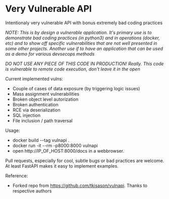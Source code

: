 # Very Vulnerable API
Intentionaly very vulnerable API with bonus extremely bad coding practices

*NOTE: This is by design a vulnerable application. It's primary use is to demonstrate bad coding practices (in python3) and in operations (docker, etc) and to show off specific vulnerabilities that are not well presented in some other projects. Another use if to have an application that can be used as a demo for various devsecops methods*

*DO NOT USE _ANY_ PIECE OF THIS CODE IN PRODUCTION! Really.*
*This code is vulnerable to remote code execution, don't leave it in the open*

Current implemented vulns:
* Couple of cases of data exposure (by triggering logic issues)
* Mass assignment vulnerabilities
* Broken object level autorization
* Broken authentication
* RCE via deserialization
* SQL injection
* File inclusion / path traversal


Usage:
* docker build --tag vulnapi .
* docker run -it --rm -p8000:8000 vulnapi
* open http://IP_OF_HOST:8000/docs in a webbrowser. 

Pull requests, especially for cool, subtle bugs or bad practices are welcome. At least FastAPI makes it easy to implement examples. 


Reference:
- Forked repo from https://github.com/tkisason/vulnapi. Thanks to respective authors
